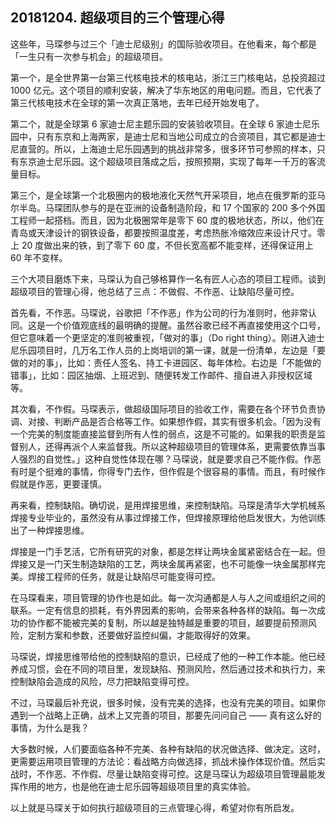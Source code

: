 ## 20181204. 超级项目的三个管理心得

这些年，马琛参与过三个「迪士尼级别」的国际验收项目。在他看来，每个都是「一生只有一次参与机会」的超级项目。

第一个，是全世界第一台第三代核电技术的核电站，浙江三门核电站，总投资超过 1000 亿元。这个项目的顺利安装，解决了华东地区的用电问题。而且，它代表了第三代核电技术在全球的第一次真正落地，去年已经开始发电了。

第二个，就是全球第 6 家迪士尼主题乐园的安装验收项目。在全球 6 家迪士尼乐园中，只有东京和上海两家，是迪士尼和当地公司成立的合资项目，其它都是迪士尼直营的。所以，上海迪士尼乐园遇到的挑战非常多，很多环节可参照的样本，只有东京迪士尼乐园。这个超级项目落成之后，按照预期，实现了每年一千万的客流量目标。

第三个，是全球第一个北极圈内的极地液化天然气开采项目，地点在俄罗斯的亚马尔半岛。马琛团队参与的是在亚洲的设备制造阶段，和 17 个国家的 200 多个外国工程师一起搭档。而且，因为北极圈常年是零下 60 度的极地状态，所以，他们在青岛或天津设计的钢铁设备，都要按照温度差，考虑热胀冷缩效应来设计尺寸。零上 20 度做出来的铁，到了零下 60 度，不但长宽高都不能变样，还得保证用上 60 年不变样。

三个大项目磨炼下来，马琛认为自己够格算作一名有匠人心态的项目工程师。谈到超级项目的管理心得，他总结了三点：不做假、不作恶、让缺陷尽量可控。

首先看，不作恶。马琛说，谷歌把「不作恶」作为公司的行为准则时，他非常认同。这是一个价值观底线的最明确的提醒。虽然谷歌已经不再直接使用这个口号，但它意味着一个更坚定的准则被重视，「做对的事」（Do right thing）。刚进入迪士尼乐园项目时，几万名工作人员的上岗培训的第一课，就是一份清单，左边是「要做的对的事」，比如：责任人签名、持工卡进园区、每年体检。右边是「不能做的错事」，比如：园区抽烟、上班迟到、随便转发工作邮件、擅自进入非授权区域等。

其次看，不作假。马琛表示，做超级国际项目的验收工作，需要在各个环节负责协调、对接、判断产品是否合格等工作。如果想作假，其实有很多机会。「因为没有一个完美的制度能直接监督到所有人性的弱点，这是不可能的。如果我的职责是监督别人，还得再派个人来监督我。所以这种超级项目的管理体系，更需要依靠当事人强烈的自觉性。」这种自觉性体现在哪？马琛说，就是要求自己不能作假。作恶有时是个挺难的事情，你得专门去作，但作假是个很容易的事情。而且，有时候作假就是作恶，更要谨慎。

再来看，控制缺陷。确切说，是用焊接思维，来控制缺陷。马琛是清华大学机械系焊接专业毕业的，虽然没有从事过焊接工作，但焊接原理给他启发很大，为他训练出了一种焊接思维。

焊接是一门手艺活，它所有研究的对象，都是怎样让两块金属紧密结合在一起。但焊接又是一门天生制造缺陷的工艺，两块金属再紧密，也不可能像一块金属那样完美。焊接工程师的任务，就是让缺陷尽可能变得可控。

在马琛看来，项目管理的协作也是如此。每一次沟通都是人与人之间或组织之间的联系。一定有信息的损耗，有外界因素的影响，会带来各种各样的缺陷。每一次成功的协作都不能被完美的复制，所以越是独特越是重要的项目，越要提前预测风险，定制方案和参数，还要做好监控纠偏，才能取得好的效果。

马琛说，焊接思维带给他的控制缺陷的意识，已经成了他的一种工作本能。他已经养成习惯，会在不同的项目里，发现缺陷、预测风险，然后通过技术和执行力，来控制缺陷会造成的风险，尽力把缺陷变得可控。

不过，马琛最后补充说，很多时候，没有完美的选择，也没有完美的项目。如果你遇到一个战略上正确，战术上又完善的项目，那要先问问自己 —— 真有这么好的事情，为什么是我？

大多数时候，人们要面临各种不完美、各种有缺陷的状况做选择、做决定。这时，更需要运用项目管理的方法论：看战略方向做选择，抓战术操作体现价值。然后实战时，不作恶、不作假、尽量让缺陷变得可控。这是马琛认为超级项目管理最能发挥作用的地方，也是他在迪士尼乐园等超级项目里的真实体验。

以上就是马琛关于如何执行超级项目的三点管理心得，希望对你有所启发。